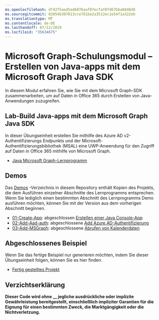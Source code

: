 ```yaml
---
ms.openlocfilehash: df42f5aed5a46076aaf07ecfaf0fd67bba8848d8
ms.sourcegitcommit: 02054b307013cce781be2a3512ec1e54f1a322eb
ms.translationtype: MT
ms.contentlocale: de-DE
ms.lasthandoff: 07/12/2019
ms.locfileid: "35634675"
---
```

# <a name="microsoft-graph-training-module---build-java-apps-with-the-microsoft-graph-java-sdk"></a>Microsoft Graph-Schulungsmodul – Erstellen von Java-apps mit dem Microsoft Graph Java SDK

In diesem Modul erfahren Sie, wie Sie mit dem Microsoft Graph-SDK zusammenarbeiten, um auf Daten in Office 365 durch Erstellen von Java-Anwendungen zuzugreifen.

## <a name="lab---build-java-apps-with-the-microsoft-graph-java-sdk"></a>Lab-Build Java-apps mit dem Microsoft Graph Java SDK

In dieser Übungseinheit erstellen Sie mithilfe des Azure AD v2-Authentifizierungs Endpunkts und der Microsoft-Authentifizierungsbibliothek (MSAL) eine UWP-Anwendung für den Zugriff auf Daten in Office 365 mithilfe von Microsoft Graph.

- [Java Microsoft Graph-Lernprogramm](https://docs.microsoft.com/graph/tutorials/java)

## <a name="demos"></a>Demos

Das [Demos](./demos) -Verzeichnis in diesem Repository enthält Kopien des Projekts, die dem Ausführen einzelner Abschnitte des Lernprogramms entsprechen. Wenn Sie lediglich einen bestimmten Abschnitt des Lernprogramms Demo ausführen möchten, können Sie mit der Version aus dem vorherigen Abschnitt beginnen.

- [01-Create-App](Demos/01-create-app): abgeschlossen [Erstellen einer Java Console-App](https://docs.microsoft.com/graph/tutorials/java?tutorial-step=1)
- [02-Add-Aad-auth](Demos/02-add-aad-auth): abgeschlossene [Add Azure AD-Authentifizierung](https://docs.microsoft.com/graph/tutorials/java?tutorial-step=3)
- [03-Add-MSGraph](Demos/03-add-msgraph): abgeschlossene [Abrufen von Kalenderdaten](https://docs.microsoft.com/graph/tutorials/java?tutorial-step=4)

## <a name="completed-sample"></a>Abgeschlossenes Beispiel

Wenn Sie das fertige Beispiel nur generieren möchten, indem Sie dieser Übungseinheit folgen, können Sie es hier finden.

- [Fertig gestelltes Projekt](Demos/03-add-msgraph)

## <a name="disclaimer"></a>Verzichtserklärung

**Dieser Code wird ohne __ jegliche ausdrückliche oder implizite Gewährleistung bereitgestellt, einschließlich impliziter Garantien für die Eignung für einen bestimmten Zweck, die Marktgängigkeit oder die Nichtverletzung.**
